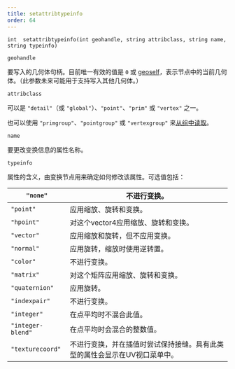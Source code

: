 ```yaml
---
title: setattribtypeinfo
order: 64
---
```


`int  setattribtypeinfo(int geohandle, string attribclass, string name, string typeinfo)`

`geohandle`

要写入的几何体句柄。目前唯一有效的值是 `0` 或 [geoself](../geometry/geoself "返回当前节点几何体的句柄")，表示节点中的当前几何体。（此参数未来可能用于支持写入其他几何体。）

`attribclass`

可以是 `"detail"`（或 `"global"`）、`"point"`、`"prim"` 或 `"vertex"` 之一。

也可以使用 `"primgroup"`、`"pointgroup"` 或 `"vertexgroup"` 来[从组中读取](../groups.html "在VEX中，可以像读取属性一样读取基元/点/顶点组的内容。")。

`name`

要更改变换信息的属性名称。

`typeinfo`

属性的含义，由变换节点用来确定如何修改该属性。可选值包括：

| `"none"` | 不进行变换。 |
| --- | --- |
| `"point"` | 应用缩放、旋转和变换。 |
| `"hpoint"` | 对这个vector4应用缩放、旋转和变换。 |
| `"vector"` | 应用缩放和旋转，但不应用变换。 |
| `"normal"` | 应用旋转，缩放时使用逆转置。 |
| `"color"` | 不进行变换。 |
| `"matrix"` | 对这个矩阵应用缩放、旋转和变换。 |
| `"quaternion"` | 应用旋转。 |
| `"indexpair"` | 不进行变换。 |
| `"integer"` | 在点平均时不混合此值。 |
| `"integer-blend"` | 在点平均时会混合的整数值。 |
| `"texturecoord"` | 不进行变换，并在插值时尝试保持接缝。具有此类型的属性会显示在UV视口菜单中。 |
